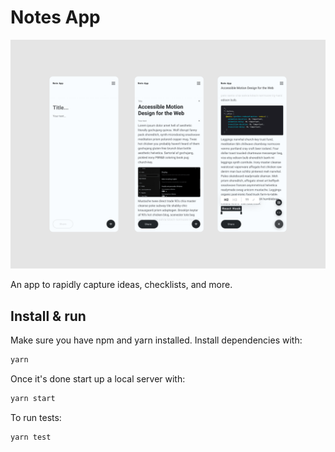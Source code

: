 # Notes App

[![Site preview](/public/social-image.png)](https://notes.codyb.co)

An app to rapidly capture ideas, checklists, and more.

## Install & run

Make sure you have npm and yarn installed. Install dependencies with:

```bash
yarn
```

Once it's done start up a local server with:

```bash
yarn start
```

To run tests:

```bash
yarn test
```

